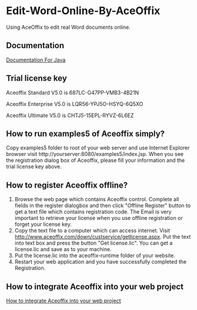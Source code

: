 # Edit-Word-Online-By-AceOffix
Using AceOffix to edit real Word documents online.

## Documentation 
[Documentation For Java](http://www.aceoffix.com/documentation/aceoffix5/java/)


## Trial license key 

Aceoffix Standard V5.0 is 687LC-G47PP-VMB3-4B21N

Aceoffix Enterprise V5.0 is LQR56-YPJ5O-HSYQ-6Q5XO

Aceoffix Ultimate V5.0 is CHTJ5-15EPL-RYVZ-6L6EZ

## How to run examples5 of Aceoffix simply?

Copy examples5 folder to root of your web server and use Internet Explorer browser visit http://yourserver:8080/examples5/index.jsp. When you see the registration dialog box of Aceoffix, please fill your information and the trial license key above.


## How to register Aceoffix offline?

1. Browse the web page which contains Aceoffix control. Complete all fields in the register dialogbox and then click "Offline Register" button to get a text file which contains registration code. The Email is very important to retrieve your license when you use offline registration or forget your license key. 
2. Copy the text file to a computer which can access internet. Visit http://www.aceoffix.com/down/custservice/getlicense.aspx. Put the text into text box and press the button "Get license.lic". You can get a license.lic and save as to your machine. 
3. Put the license.lic into the aceoffix-runtime folder of your website. 
4. Restart your web application and you have successfully completed the Registration.

## How to integrate Aceoffix into your web project

[How to integrate Aceoffix into your web project](https://github.com/Shellyyin99/Edit-Word-Online-By-AceOffix-Java/blob/master/how%20to%20integrate%20Aceoffix.md)



